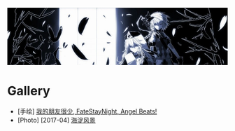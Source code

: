 [![header](../assets/header04.jpg)](https://yuenshome.github.io)

# Gallery

- [手绘] [我的朋友很少, FateStayNight, Angel Beats!](../timeline/2017-04/paintings/)
- [Photo] [2017-04] [海淀风景](../timeline/2017-04/views/)



